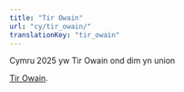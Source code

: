 ```yaml
---
title: "Tir Owain"
url: "cy/tir_owain/"
translationKey: "tir_owain"
---
```


Cymru 2025 yw Tir Owain ond dim yn union

[Tir Owain](https://tirowain.gemauystoria.cymru). 
